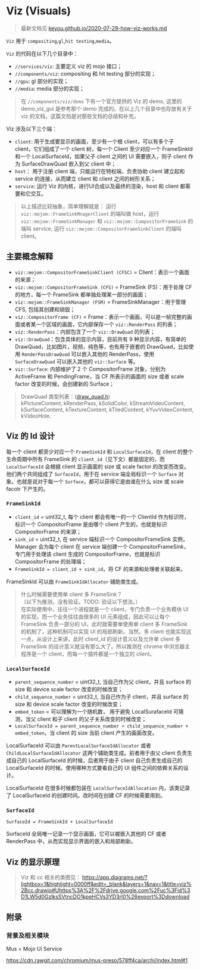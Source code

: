 # Viz (Visuals)

> 最新文档见 [keyou.github.io/2020-07-29-how-viz-works.md](https://github.com/keyou/keyou.github.io/blob/master/_posts/2020-07-29-how-viz-works.md)

`Viz` 用于 `compositing`,`gl`,`hit testing`,`media`。

`Viz` 的代码在以下几个目录中：

- `//services/viz`: 主要定义 viz 的 mojo 接口；
- `//components/viz`: compositing 和 hit testing 部分的实现；
- `//gpu`: gl 部分的实现；
- `//media`: media 部分的实现；

> 在 `//components/viz/demo` 下有一个官方提供的 Viz 的 demo, 这里的 demo_viz_gui 是参考那个 demo 完成的。在以上几个目录中也存放有关于 viz 的文档，这篇文档是对那些文档的总结和补充。

Viz 涉及以下三个端：

- `client`: 用于生成要显示的画面，至少有一个根 client，可以有多个子 client，它们组成了一个 client 树，每一个 Client 至少对应一个 FrameSinkId 和一个 LocalSurfaceId，如果父子 client 之间的 UI 需要嵌入，则子 client 作为 SurfaceDrawQuad 嵌入到父 client 中；
- `host`： 用于注册 client 端，只能运行在特权端，负责协助 client 建立起和 service 的连接，从而建立 client 和 client 之间的树形关系；
- `service`: 运行 Viz 的内核，进行UI合成以及最终的渲染，host 和 client 都需要和它交互。

> 以上描述比较抽象，简单理解就是： 运行 `viz::mojom::FrameSinkMnagerClient` 的端叫做 host，运行 `viz::mojom::FrameSinkManager` 和 `viz::mojom::CompositorFrameSink` 的端叫 service, 运行 `viz::mojom::CompositorFrameSinkClient` 的端叫 client。

## 主要概念解释

- `viz::mojom::CompositorFrameSinkClient (CFSC)` = Client：表示一个画面的来源；
- `viz::mojom::CompositorFrameSink (CFS)` = FrameSink (FS)：用于处理 CF 的地方，每一个 FrameSink 都单独处理某一部分的画面；
- `viz::mojom::FrameSinkManager (FSM)` = FrameSinkManager：用于管理 CFS, 包括其创建和销毁；
- `viz::CompositorFrame (CF)` = Frame：表示一个画面，可以是一帧完整的画面或者某一个区域的画面，它内部保存一个 `viz::RenderPass` 的列表；
- `viz::RenderPass`：内部包含了一个 `viz::DrawQuad` 的列表；
- `viz::DrawQuad`：包含具体的显示内容，目前共有 9 种显示内容，有简单的 DrawQuad，比如图片，视频，纯色等，也有用于嵌套的 DrawQuad，比如使用 `RenderPassDrawQuad` 可以嵌入其他的 RenderPass，使用 `SurfaceDrawQuad` 可以嵌入其他的 `viz::Surface` 等。
- `viz::Surface`: 内部维护了 2 个 CompositorFrame 对象，分别为 ActiveFrame 和 PendingFrame，当 CF 所表示的画面的 size 或者 scale factor 改变的时候，会创建新的 Surface；

> DrawQuad 类型列表：([draw_quad.h](https://source.chromium.org/chromium/chromium/src/+/master:components/viz/common/quads/draw_quad.h))  
    kPictureContent,
    kRenderPass,
    kSolidColor,
    kStreamVideoContent,
    kSurfaceContent,
    kTextureContent,
    kTiledContent,
    kYuvVideoContent,
    kVideoHole.

## Viz 的 Id 设计

每一个 client 都至少对应一个 `FrameSinkId` 和 `LocalSurfaceId`，在 client 的整个生命周期中所有 FrameSink 的 `client_id`（见下文）都是固定的，而 `LocalSurfaceId` 会根据 client 显示画面的 size 或 scale factor 的改变而改变。他们两个共同组成了 `SurfaceId`，用于在 service 端全局标识一个 `Surface` 对象。也就是说对于每一个 `Surface`，都可以获得它是由谁在什么 size 或 scale facotr 下产生的。

### `FrameSinkId`

- `client_id` = uint32_t, 每个 client 都会有唯一的一个 ClientId 作为标识符，标识一个 CompositorFrame 是由哪个 client 产生的，也就是标识 CompositorFrame 的来源；
- `sink_id` = uint32_t, 在 service 端标识一个 CompositorFrameSink 实例，Manager 会为每个 client 在 service 端创建一个 CompositorFrameSink，专门用于处理该 client 生成的 CompositorFrame，也就是标识 CompositorFrame 的处理端；
- `FrameSinkId = client_id + sink_id`，将 CF 的来源和处理者关联起来。

FrameSinkId 可以由 `FrameSinkIdAllocator` 辅助类生成。

> 什么时候需要使用单 client 多 FrameSink？  
（以下为推测，没有验证。TODO: 验证以下想法。）  
在实际使用中，往往一个进程就是一个 client，专门负责一个业务模块 UI 的实现，而一个业务往往由很多的 UI 元素组成，因此可以让每个 FrameSink 负责一部分的 UI，此时就需要单使用单 client 多 FrameSink 的机制了，这种机制可以实现 UI 的局部刷新。当然，多 client 也能实现这一点，从设计上来讲，此时 client_id 的设计意义以及允许单 client 多 FrameSink 的设计意义就没有那么大了。所以推测在 chrome 中浏览器主程序是一个 client，而每一个插件都是一个独立的 client。

### `LocalSurfaceId`

- `parent_sequence_number` = uint32_t, 当自己作为父 client，并且 surface 的 size 和 device scale factor 改变的时候改变；
- `child_sequence_number` = uint32_t, 当自己作为子 client，并且 surface 的 size 和 device scale factor 改变的时候改变；
- `embed_token` = 可以理解为一个随机数， 用于避免 LocalSurafaceId 可猜测，当父 client 和子 client 的父子关系改变的时候改变；
- `LocalSurfaceId = parent_sequence_number + child_sequence_number + embed_token`，当 client 的 size 当前 client 产生的画面改变。

LocalSurfaceId 可以由 `ParentLocalSurfaceIdAllocator` 或者 `ChildLocalSurfaceIdAllocator` 这两个辅助类生成。前者用于由父 client 负责生成自己的 LocalSurfaceId 的时候，后者用于由子 client 自己负责生成自己的 LocalSurfaceId 的时候。使用哪种方式要看自己的 UI 组件之间的依赖关系的设计。

LocalSurfaceId 在很多时候都包装在 `LocalSurfaceIdAllocation` 内，该类记录了 LocalSurfaceId 的创建时间。改时间在创建 CF 的时候需要用到。

### `SurfaceId`

`SurfaceId = FrameSinkId + LocalSurfaceId`

SurfaceId 全局唯一记录一个显示画面，它可以被嵌入其他的 CF 或者 RenderPass 中，从而实现显示界面的嵌入和局部刷新。

## Viz 的显示原理

> Viz 和 cc 相关的类图见： <https://app.diagrams.net/?lightbox=1&highlight=0000ff&edit=_blank&layers=1&nav=1&title=viz%2Bcc.drawio#Uhttps%3A%2F%2Fdrive.google.com%2Fuc%3Fid%3D1LW5d0GzlksSVtncDO1kpeHCVs3YD3rl0%26export%3Ddownload>

## 附录

### 背景及相关模块

Mus = Mojo Ui Service

<https://cdn.rawgit.com/chromium/mus-preso/578ff4ca/archi/index.html#1>
